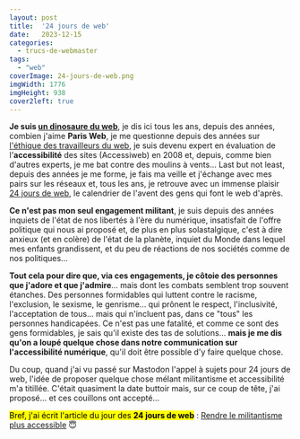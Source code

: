 ```yaml
---
layout: post
title:  '24 jours de web'
date:   2023-12-15
categories: 
  - trucs-de-webmaster
tags:
  - "web"
coverImage: 24-jours-de-web.png
imgWidth: 1776
imgHeight: 938
cover2left: true
---
```


<strong>Je suis <a href="/2015/10/joyeux-webiversaire-moko/">un dinosaure du <span lang="en">web</span></a></strong>, je dis ici tous les ans, depuis des années, combien j'aime <strong>Paris Web</strong>, je me questionne depuis des années sur <a href="/2018/06/manifeste-pour-un-web-ethique/">l'éthique des travailleurs du web</a>, je suis devenu expert en évaluation de l'<strong>accessibilité</strong> des sites (Accessiweb) en 2008 et, depuis, comme bien d'autres experts, je me bat contre des moulins à vents... <span lang="en">Last but not least</span>, depuis des années je me forme, je fais ma veille et j'échange avec mes pairs sur les réseaux et, tous les ans, je retrouve avec un immense plaisir <a href="https://www.24joursdeweb.fr/">24&nbsp;jours de <span lang="en">web</span></a>, le calendrier de l'avent des gens qui font le <span lang="en">web</span> d'après.

<strong>Ce n'est pas mon seul engagement militant</strong>, je suis depuis des années inquiets de l'état de nos libertés à l'ère du numérique, insatisfait de l'offre politique qui nous ai proposé et, de plus en plus solastalgique, c'est à dire anxieux (et en colère) de l'état de la planète, inquiet du Monde dans lequel mes enfants grandissent, et du peu de réactions de nos sociétés comme de nos politiques...

<strong>Tout cela pour dire que, via ces engagements, je côtoie des personnes que j'adore et que j'admire</strong>... mais dont les combats semblent trop souvent étanches. Des personnes formidables qui luttent contre le racisme, l'exclusion, le sexisme, le genrisme... qui prônent le respect, l'inclusivité, l'acceptation de tous... mais qui n'incluent pas, dans ce "tous" les personnes handicapées. Ce n'est pas une fatalité, et comme ce sont des gens formidables, je sais qu'il existe des tas de solutions... <strong>mais je me dis qu'on a loupé quelque chose dans notre communication sur l'accessibilité numérique</strong>, qu'il doit être possible d'y faire quelque chose.

Du coup, quand j'ai vu passé sur Mastodon l'appel à sujets pour 24&nbsp;jours de web, l'idée de proposer quelque chose mélant militantisme et accessibilité m'a titillée. C'était quasiment la date buttoir mais, sur ce coup de tête, j'ai proposé... et ces couillons ont accepté...

<mark>Bref, j'ai écrit l'article du jour des <strong>24 jours de <span lang="en">web</span></strong></mark>&nbsp;: <a href="https://www.24joursdeweb.fr/2023/rendre-le-militantisme-plus-accessible/">Rendre le militantisme plus accessible</a> <span aria-hidden="true">😇</span>
